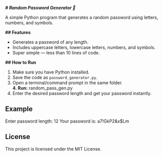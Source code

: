 _**# Random Password Generator 🔐**_

A simple Python program that generates a random password using letters, numbers, and symbols.

**## Features**
- Generates a password of any length.
- Includes uppercase letters, lowercase letters, numbers, and symbols.
- Super simple — less than 10 lines of code.

**## How to Run**
1. Make sure you have Python installed.  
2. Save the code as `password_generator.py`.  
3. Open a terminal/command prompt in the same folder.  
**4. Run:**
random_pass_gen.py
5. Enter the desired password length and get your password instantly.

## Example
Enter password length: 12
Your password is: a7!GkP2&x$Lm


## License
This project is licensed under the MIT License.

